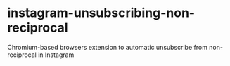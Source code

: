 # instagram-unsubscribing-non-reciprocal

Chromium-based browsers extension to automatic unsubscribe from non-reciprocal in Instagram
